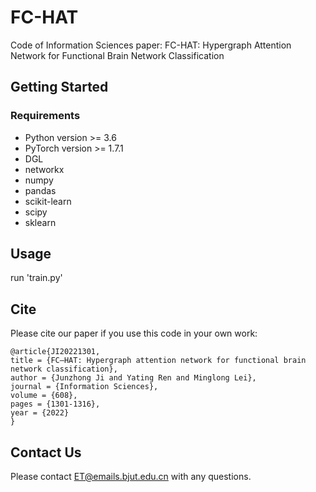 # FC-HAT

Code of Information Sciences paper: FC-HAT: Hypergraph Attention Network for Functional Brain Network Classification

## Getting Started

### Requirements

- Python version >= 3.6
- PyTorch version >= 1.7.1
- DGL
- networkx
- numpy
- pandas
- scikit-learn
- scipy
- sklearn

## Usage

run 'train.py'

## Cite

Please cite our paper if you use this code in your own work:
```
@article{JI20221301,
title = {FC–HAT: Hypergraph attention network for functional brain network classification},
author = {Junzhong Ji and Yating Ren and Minglong Lei},
journal = {Information Sciences},
volume = {608},
pages = {1301-1316},
year = {2022}
}
```
## Contact Us

Please contact ET@emails.bjut.edu.cn with any questions.


